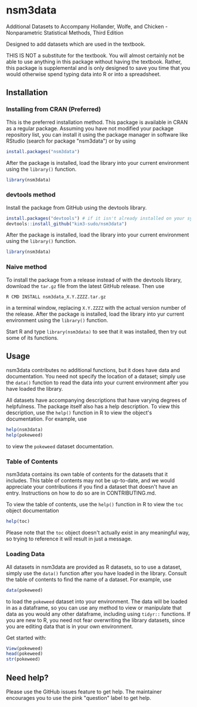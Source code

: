 # nsm3data

Additional Datasets to Accompany Hollander, Wolfe, and Chicken - Nonparametric Statistical Methods, Third Edition

Designed to add datasets which are used in the textbook.

THIS IS NOT a substitute for the textbook. You will almost certainly not be able to use anything in this package without having the textbook. Rather, this package is supplemental and is only designed to save you time that you would otherwise spend typing data into R or into a spreadsheet.

## Installation

### Installing from CRAN (Preferred)

This is the preferred installation method. This package is available in CRAN as a regular package. Assuming you have not modified your package repository list, you can install it using the package manager in software like RStudio (search for package "nsm3data") or by using

```R
install.packages("nsm3data")
```

After the package is installed, load the library into your current environment using the `library()` function.

```R
library(nsm3data)
```

### devtools method

Install the package from GitHub using the devtools library.

```R
install.packages("devtools") # if it isn't already installed on your system
devtools::install_github("kim3-sudo/nsm3data")
```

After the package is installed, load the library into your current environment using the `library()` function.

```R
library(nsm3data)
```

### Naive method

To install the package from a release instead of with the devtools library, download the `tar.gz` file from the latest GitHub release. Then use 

```
R CMD INSTALL nsm3data_X.Y.ZZZZ.tar.gz
```

in a terminal window, replacing `X.Y.ZZZZ` with the actual version number of the release. After the package is installed, load the library into yur current environment using the `library()` function.

Start R and type `library(nsm3data)` to see that it was installed, then try out some of its functions.

## Usage

nsm3data contributes no additional functions, but it does have data and documentation. You need not specify the location of a dataset; simply use the `data()` function to read the data into your current environment after you have loaded the library.

All datasets have accompanying descriptions that have varying degrees of helpfulness. The package itself also has a help description. To view this description, use the `help()` function in R to view the object's documentation. For example, use

```R
help(nsm3data)
help(pokeweed)
```

to view the `pokeweed` dataset documentation.

### Table of Contents

nsm3data contains its own table of contents for the datasets that it includes. This table of contents may not be up-to-date, and we would appreciate your contributions if you find a dataset that doesn't have an entry. Instructions on how to do so are in CONTRIBUTING.md.

To view the table of contents, use the `help()` function in R to view the `toc` object documentation

```R
help(toc)
```

Please note that the `toc` object doesn't actually exist in any meaningful way, so trying to reference it will result in just a message.

### Loading Data

All datasets in nsm3data are provided as R datasets, so to use a dataset, simply use the `data()` function after you have loaded in the library. Consult the table of contents to find the name of a dataset. For example, use

```R
data(pokeweed)
```

to load the `pokeweed` dataset into your environment. The data will be loaded in as a dataframe, so you can use any method to view or manipulate that data as you would any other dataframe, including using `tidyr::` functions. If you are new to R, you need not fear overwriting the library datasets, since you are editing data that is in your own environment.

Get started with:

```R
View(pokeweed)
head(pokeweed)
str(pokeweed)
```

## Need help?

Please use the GitHub issues feature to get help. The maintainer encourages you to use the pink "question" label to get help.
